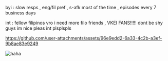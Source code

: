 
byi : slow resps , eng/fil pref , s-afk most of the time , episodes every 7 business days

int : fellow filipinos vro i need more filo friends , VKEI FANS!!!!! dont be shy guys im nice pleas int plsplspls

https://github.com/user-attachments/assets/96e9edd2-6a33-4c2b-a3ef-9b8ae83e9249

![haha](https://github.com/user-attachments/assets/10670cf0-f931-43f3-93ac-316e3d03b73f)
